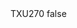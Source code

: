<?xml version="1.0" encoding="UTF-8"?>
<CustomMetadata xmlns="http://soap.sforce.com/2006/04/metadata">
    <label>TXU270</label>
    <protected>false</protected>
</CustomMetadata>
